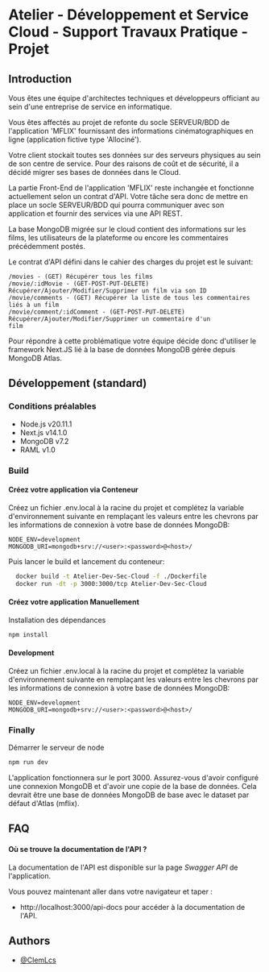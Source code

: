 
# Atelier - Développement et Service Cloud - Support Travaux Pratique - Projet

## Introduction

Vous êtes une équipe d'architectes techniques et développeurs officiant au sein d'une entreprise de service en informatique.

Vous êtes affectés au projet de refonte du socle SERVEUR/BDD de l'application 'MFLIX' fournissant des informations
cinématographiques en ligne (application fictive type 'Allociné').

Votre client stockait toutes ses données sur des serveurs physiques au sein de son centre de service. Pour des raisons de coût
et de sécurité, il a décidé migrer ses bases de données dans le Cloud.

La partie Front-End de l'application 'MFLIX' reste inchangée et fonctionne actuellement selon un contrat d'API. Votre tâche sera
donc de mettre en place un socle SERVEUR/BDD qui pourra communiquer avec son application et fournir des services via une
API REST.

La base MongoDB migrée sur le cloud contient des informations sur les films, les utilisateurs de la plateforme ou encore les
commentaires précédemment postés.

Le contrat d'API défini dans le cahier des charges du projet est le suivant:
```url
/movies - (GET) Récupérer tous les films
/movie/:idMovie - (GET-POST-PUT-DELETE) Récupérer/Ajouter/Modifier/Supprimer un film via son ID
/movie/comments - (GET) Récupérer la liste de tous les commentaires liés à un film
/movie/comment/:idComment - (GET-POST-PUT-DELETE) Récupérer/Ajouter/Modifier/Supprimer un commentaire d'un
film
```

Pour répondre à cette problématique votre équipe décide donc d'utiliser le framework Next.JS lié à la base de données
MongoDB gérée depuis MongoDB Atlas.


## Développement (standard)

### **Conditions préalables**

-   Node.js v20.11.1
-   Next.js v14.1.0
-   MongoDB v7.2
-   RAML v1.0

### Build

#### Créez votre application via Conteneur

Créez un fichier .env.local à la racine du projet et complétez la variable d'environnement suivante en remplaçant les valeurs entre les chevrons par les informations de connexion à votre base de données MongoDB:

```dotenv
NODE_ENV=development
MONGODB_URI=mongodb+srv://<user>:<password>@<host>/
```

Puis lancer le build et lancement du conteneur:

```bash
  docker build -t Atelier-Dev-Sec-Cloud -f ./Dockerfile
  docker run -dt -p 3000:3000/tcp Atelier-Dev-Sec-Cloud
```

#### Créez votre application Manuellement

Installation des dépendances

```bash
npm install
```

#### Development

Créez un fichier .env.local à la racine du projet et complétez la variable d'environnement suivante en remplaçant les valeurs entre les chevrons par les informations de connexion à votre base de données MongoDB:

```dotenv
NODE_ENV=development
MONGODB_URI=mongodb+srv://<user>:<password>@<host>/
```

### Finally

Démarrer le serveur de node

```bash
npm run dev
```

L'application fonctionnera sur le port 3000. Assurez-vous d'avoir configuré une connexion MongoDB et d'avoir une copie de la base de données. Cela devrait être une base de données MongoDB de base avec le dataset par défaut d'Atlas (mflix).

## FAQ

#### Où se trouve la documentation de l'API ?

La documentation de l'API est disponible sur la page *Swagger API* de l'application.

Vous pouvez maintenant aller dans votre navigateur et taper :
- http://localhost:3000/api-docs pour accéder à la documentation de l'API.


## Authors
- [@ClemLcs](https://github.com/ClemLcs)